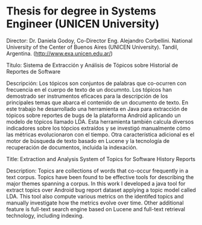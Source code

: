 Thesis for degree in Systems Engineer (UNICEN University)
======

Director: Dr. Daniela Godoy, Co-Director Eng. Alejandro Corbellini. National University of the Center of Buenos Aires (UNICEN University). Tandil, Argentina. (http://www.exa.unicen.edu.ar/)

Título: Sistema de Extracción y Análisis de Tópicos sobre Historial de Reportes de Software

Descripción: Los tópicos son conjuntos de palabras que co-ocurren con frecuencia en el cuerpo de texto de un documnto. Los tópicos han demostrado ser instrumentos eficaces para la descripción de los principales temas que abarca el contenido de un documento de texto.
En este trabajo he desarrollado una herramienta en Java para extracción de tópicos sobre reportes de bugs de la plataforma Android aplicando un modelo de tópicos llamado LDA. Esta herramienta también calcula diversos indicadores sobre los tópcios extraídos y se investigó manualmente cómo las métricas evolucionaron con el tiempo. Otra característica adicional es el motor de búsqueda de texto basado en Lucene y la tecnología de recuperación de documentos, incluida la indexación.

Title: Extraction and Analysis System of Topics for Software History Reports

Description: Topics are collections of words that co-occur frequently in a text corpus. Topics have been found to be effective tools for describing the major themes spanning a corpus. In this work I developed a java tool for extract topics over Android bug report dataset applying a topic model called LDA. This tool also compute various metrics on the identifed topics and manually investigate how the metrics evolve over time. Other additional feature is full-text search engine based on Lucene and full-text retrieval technology, including indexing.
